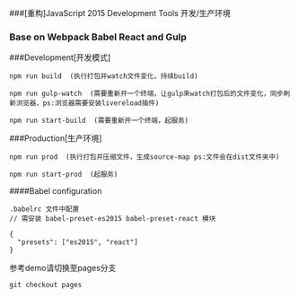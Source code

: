 ###[重构]JavaScript 2015 Development Tools 开发/生产环境

### Base on Webpack Babel React and Gulp

###Development[开发模式]

    npm run build  (执行打包并watch文件变化，持续build)

    npm run gulp-watch  (需要重新开一个终端，让gulp来watch打包后的文件变化，同步刷新浏览器，ps:浏览器需要安装livereload插件)

    npm run start-build  (需要重新开一个终端，起服务)

###Production[生产环境]

    npm run prod  (执行打包并压缩文件，生成source-map ps:文件会在dist文件夹中)

    npm run start-prod  (起服务)

####Babel configuration

    .babelrc 文件中配置
    // 需安装 babel-preset-es2015 babel-preset-react 模块

    {
      "presets": ["es2015", "react"]
    }

参考demo请切换至pages分支

    git checkout pages